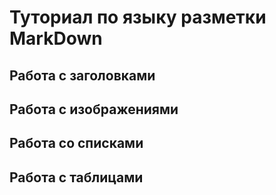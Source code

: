 # Туториал по языку разметки MarkDown


## Работа с заголовками

## Работа с изображениями

## Работа со списками

## Работа с таблицами